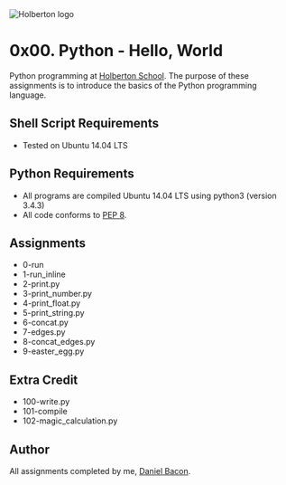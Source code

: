 <img src="https://www.holbertonschool.com/assets/holberton-logo-1cc451260ca3cd297def53f2250a9794810667c7ca7b5fa5879a569a457bf16f.png" alt="Holberton logo">

0x00. Python - Hello, World
===========================
Python programming at [Holberton School](https://www.holbertonschool.com). The purpose of these assignments is to introduce the basics of the Python programming language.

Shell Script Requirements
-------------------------
* Tested on Ubuntu 14.04 LTS

Python Requirements
-------------------
* All programs are compiled Ubuntu 14.04 LTS using python3 (version 3.4.3)
* All code conforms to [PEP 8](https://www.python.org/dev/peps/pep-0008/).

Assignments
-----------
* 0-run
* 1-run_inline
* 2-print.py
* 3-print_number.py
* 4-print_float.py
* 5-print_string.py
* 6-concat.py
* 7-edges.py
* 8-concat_edges.py
* 9-easter_egg.py

Extra Credit
------------
* 100-write.py
* 101-compile
* 102-magic_calculation.py

Author
------
All assignments completed by me, [Daniel Bacon](https://github.com/dfbacon).
